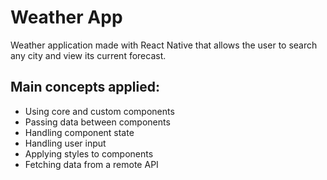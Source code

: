 # Weather App
Weather application made with React Native that allows the user to search any city and view its current forecast.

## Main concepts applied:
* Using core and custom components
* Passing data between components
* Handling component state
* Handling user input
* Applying styles to components
* Fetching data from a remote API